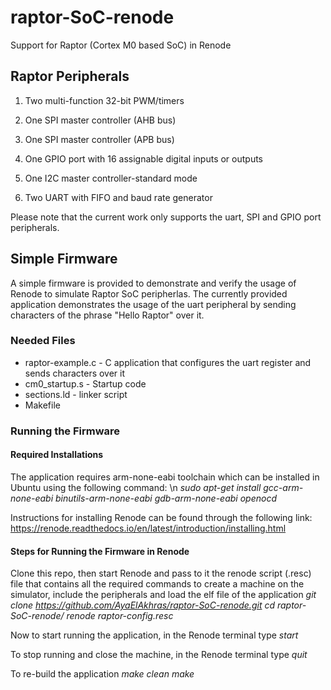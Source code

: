 # raptor-SoC-renode
Support for Raptor (Cortex M0 based SoC) in Renode 

## Raptor Peripherals

1. Two multi-function 32-bit PWM/timers

2. One SPI master controller (AHB bus)

3. One SPI master controller (APB bus)

4. One GPIO port with 16 assignable digital inputs or outputs

5. One I2C master controller-standard mode

6. Two UART with FIFO and baud rate generator

Please note that the current work only supports the uart, SPI and GPIO port peripherals.

## Simple Firmware
A simple firmware is provided to demonstrate and verify the usage of Renode to simulate Raptor SoC peripherlas. The currently provided application demonstrates the usage of the uart peripheral by sending characters of the phrase "Hello Raptor" over it.

### Needed Files
* raptor-example.c - C application that configures the uart register and sends characters over it
* cm0_startup.s - Startup code
* sections.ld - linker script
* Makefile

### Running the Firmware

#### Required Installations
The application requires arm-none-eabi toolchain which can be installed in Ubuntu using the following command: \n
    *sudo apt-get install gcc-arm-none-eabi binutils-arm-none-eabi gdb-arm-none-eabi openocd*
    
Instructions for installing Renode can be found through the following link:
    https://renode.readthedocs.io/en/latest/introduction/installing.html

  
#### Steps for Running the Firmware in Renode
Clone this repo, then start Renode and pass to it the renode script (.resc) file that contains all the required commands to create a machine on the simulator, include the peripherals and load the elf file of the application
    *git clone https://github.com/AyaElAkhras/raptor-SoC-renode.git*
    *cd raptor-SoC-renode/*
    *renode raptor-config.resc*

Now to start running the application, in the Renode terminal type
    *start*

To stop running and close the machine, in the Renode terminal type
    *quit*

To re-build the application
    *make clean*
    *make*
